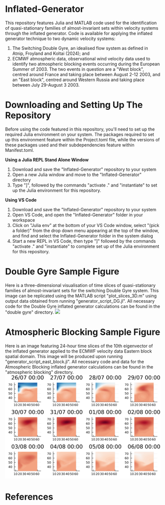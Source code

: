 # Inflated-Generator
This repository features Julia and MATLAB code used for the identification of quasi-stationary 
families of almost-invariant sets within velocity systems through the inflated generator. Code is available
for applying the inflated generator technique to two dynamic velocity systems:

1. The Switching Double Gyre, an idealised flow system as defined in Atnip, Froyland and Koltai (2024); and
2. ECMWF atmospheric data, observational wind velocity data used to identify two atmospheric blocking events occurring during the European Summer of 2003. The two events in question are a "West block", centred around France and taking place between August 2-12 2003, and an "East block", centred around Western Russia and taking place between July 29-August 3 2003.

# Downloading and Setting Up The Repository

Before using the code featured in this repository, you'll need to set up the required Julia environment on your system. The packages required to set up this environment feature within the Project.toml file, while the versions of these packages used and their subdependencies feature within Manifest.toml.

**Using a Julia REPL Stand Alone Window**

1. Download and save the "Inflated-Generator" repository to your system
2. Open a new Julia window and move to the "Inflated-Generator" directory
3. Type "]", followed by the commands "activate ." and "instantiate" to set up the Julia environment
for this repository.

**Using VS Code**

1. Download and save the "Inflated-Generator" repository to your system
2. Open VS Code, and open the "Inflated-Generator" folder in your workspace
3. Click on "Julia env" at the bottom of your VS Code window, select "(pick a folder)" from the drop down menu
appearing at the top of the window, and find and select the Inflated-Generator folder in the system dialog
4. Start a new REPL in VS Code, then type "]" followed by the commands "activate ." and "instantiate" to complete
set up of the Julia environment for this repository.

# Double Gyre Sample Figure
Here is a three-dimensional visualisation of time slices of quasi-stationary families of almost-invariant sets for the switching Double Gyre system. This image can be replicated using the MATLAB script "plot_slices_3D.m" using output data obtained from running "generator_script_DG.jl". All necessary code for the Double Gyre inflated generator calculations can be found in the "double gyre" directory.
<img src = "https://github.com/gfroyland/Inflated-Generator/assets/168791783/62afbbad-f46a-4e7f-baf4-9c85405ea945" width=600 >

# Atmospheric Blocking Sample Figure
Here is an image featuring 24-hour time slices of the 10th eigenvector of the inflated generator applied to the ECMWF velocity data Eastern block spatial domain. This image will be produced upon running "generator_script_east_block.jl". All necessary code and data for the Atmospheric Blocking inflated generator calculations can be found in the "atmospheric blocking" directory.
<img src = "https://github.com/gfroyland/Inflated-Generator/blob/aleks/Sample_Block_Eigvec_Fig.svg?raw=true" width=600 >

# References

